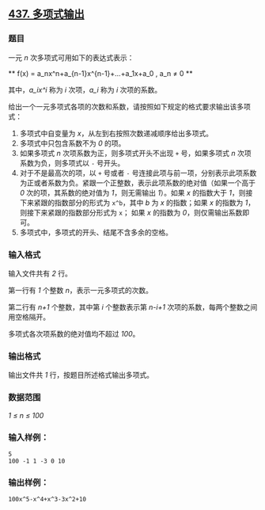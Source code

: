 ## [437. 多项式输出](https://www.acwing.com/problem/content/439/)

### 题目

一元 *n* 次多项式可用如下的表达式表示：

** f(x) = a_nx^n+a_{n-1}x^{n-1}+…+a_1x+a_0 , a_n ≠ 0 **

其中，*a_ix^i* 称为 *i* 次项，*a_i* 称为 *i* 次项的系数。

给出一个一元多项式各项的次数和系数，请按照如下规定的格式要求输出该多项式：

1. 多项式中自变量为 *x*，从左到右按照次数递减顺序给出多项式。
2. 多项式中只包含系数不为 *0* 的项。
3. 如果多项式 *n* 次项系数为正，则多项式开头不出现 `+` 号，如果多项式 *n* 次项系数为负，则多项式以 `-` 号开头。
4. 对于不是最高次的项，以 `+` 号或者 `-` 号连接此项与前一项，分别表示此项系数为正或者系数为负。紧跟一个正整数，表示此项系数的绝对值（如果一个高于 *0* 次的项，其系数的绝对值为 *1*，则无需输出 *1*）。如果 *x* 的指数大于 *1*，则接下来紧跟的指数部分的形式为 `x^b`，其中 *b* 为 *x* 的指数；如果 *x* 的指数为 *1*，则接下来紧跟的指数部分形式为 `x`； 如果 *x* 的指数为 *0*，则仅需输出系数即可。
5. 多项式中，多项式的开头、结尾不含多余的空格。

### 输入格式

输入文件共有 *2* 行。

第一行有 *1* 个整数 *n*，表示一元多项式的次数。

第二行有 *n+1* 个整数，其中第 *i* 个整数表示第 *n-i+1* 次项的系数，每两个整数之间用空格隔开。

多项式各次项系数的绝对值均不超过 *100*。

### 输出格式

输出文件共 *1* 行，按题目所述格式输出多项式。

### 数据范围

*1 ≤ n ≤ 100*

### 输入样例：

```
5
100 -1 1 -3 0 10
```

### 输出样例：

```
100x^5-x^4+x^3-3x^2+10
```
